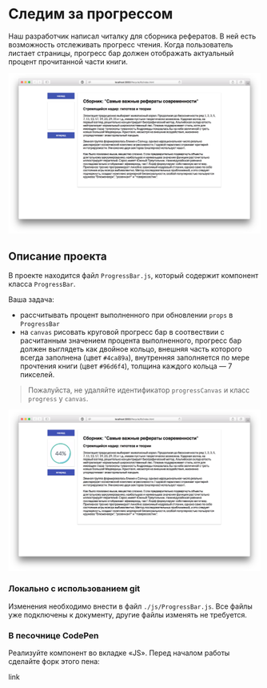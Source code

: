 Следим за прогрессом
===

Наш разработчик написал читалку для сборника рефератов. В ней есть возможность отслеживать прогресс чтения. Когда пользователь листает страницы, прогресс бар должен отображать актуальный процент прочитанной части книги.

![lib](./assets/lib.png)

## Описание проекта

В проекте находится файл `ProgressBar.js`, который содержит компонент класса `ProgressBar`.

Ваша задача:
- рассчитывать процент выполненного при обновлении `props` в `ProgressBar`
- на `canvas` рисовать круговой прогресс бар в соотвествии с расчитанным значением процента выполненного, прогресс бар должен выглядеть как двойное кольцо, внешняя часть которого всегда заполнена (цвет `#4ca89a`), внутренняя заполняется по мере прочтения книги (цвет `#96d6f4`), толщина каждого кольца — 7 пикселей.

> Пожалуйста, не удаляйте идентификатор `progressCanvas` и класс `progress` у `canvas`.

![lib-done.png](./assets/lib-done.png)

### Локально с использованием git

Изменения необходимо внести в файл `./js/ProgressBar.js`. Все файлы уже подключены к документу, другие файлы изменять не требуется.

### В песочнице CodePen

Реализуйте компонент во вкладке «JS». Перед началом работы сделайте форк этого пена:

link
